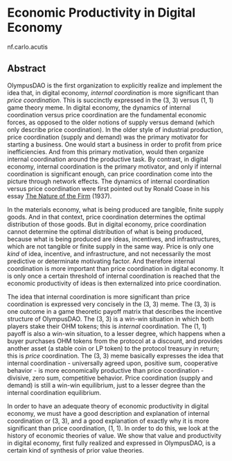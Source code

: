 # Economic Productivity in Digital Economy

nf.carlo.acutis

## Abstract

OlympusDAO is the first organization to explicitly realize and implement the idea
that, in digital economy, *internal coordination* is more significant than *price
coordination*. This is succinctly expressed in the (3, 3) versus (1, 1) game theory
meme. In digital economy, the dynamics of internal coordination versus price coordination
are the fundamental economic forces, as opposed to the older notions of supply
versus demand (which only describe price coordination). In the older style of industrial
production, price coordination (supply and demand) was the primary motivator for
starting a business. One would start a business in order to profit from price inefficiencies.
And from this primary motivation, would then organize internal coordination
around the productive task. By contrast, in digital economy, internal coordination
is the primary motivator, and only if internal coordination is significant enough,
can price coordination come into the picture through network effects. The dynamics
of internal coordination versus price coordination were first pointed out by Ronald
Coase in his essay [The Nature of the Firm](http://lib.cufe.edu.cn/upload_files/other/4_20140515034803_1%20Coase,%20R.H.%EF%BC%881937%EF%BC%89%20The%20Nature%20of%20the%20Firm.pdf)
(1937).

In the materials economy, what is being produced are tangible, finite supply goods.
And in that context, price coordination determines the optimal distribution of
those goods. But in digital economy, price coordination cannot determine the optimal
distribution of what is being produced, because what is being produced are ideas,
incentives, and infrastructures, which are not tangible or finite supply in the
same way. Price is only one *kind* of idea, incentive, and infrastructure, and not
necessarily the most predictive or determinate motivating factor. And therefore
internal coordination is more important than price coordination in digital economy.
It is only once a certain threshold of internal coordination is reached that the
economic productivity of ideas is then externalized into price coordination.

The idea that internal coordination is more significant than price coordination
is expressed very concisely in the (3, 3) meme. The (3, 3) is one outcome in a game
theoretic payoff matrix that describes the incentive structure of OlympusDAO. The
(3, 3) is a win-win situation in which both players stake their OHM tokens; this
is *internal* coordination. The (1, 1) payoff is also a win-win situation, to a lesser
degree, which happens when a buyer purchases OHM tokens from the protocol at a
discount, and provides another asset (a stable coin or LP token) to the protocol
treasury in return; this is *price* coordination. The (3, 3) meme basically expresses
the idea that internal coordination - universally agreed upon, positive sum, cooperative
behavior - is more economically productive than price coordination - divisive, zero
sum, competitive behavior. Price coordination (supply and demand) is still a win-win
equilibrium, just to a lesser degree than the internal coordination equilibrium.

In order to have an adequate theory of economic productivity in digital economy,
we must have a good description and explanation of internal coordination or (3, 3),
and a good explanation of exactly why it is more significant than price coordination,
(1, 1). In order to do this, we look at the history of economic theories of value.
We show that value and productivity in digital economy, first fully realized and
expressed in OlympusDAO, is a certain kind of synthesis of prior value theories.
